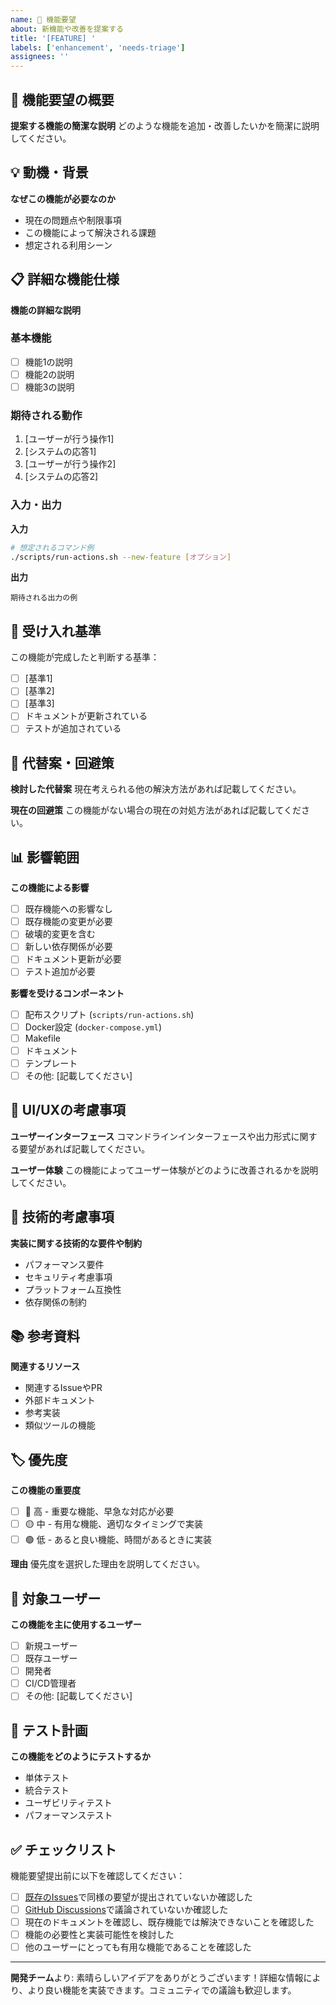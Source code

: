 ```yaml
---
name: 🚀 機能要望
about: 新機能や改善を提案する
title: '[FEATURE] '
labels: ['enhancement', 'needs-triage']
assignees: ''
---
```


## 🚀 機能要望の概要

**提案する機能の簡潔な説明**
どのような機能を追加・改善したいかを簡潔に説明してください。

## 💡 動機・背景

**なぜこの機能が必要なのか**
- 現在の問題点や制限事項
- この機能によって解決される課題
- 想定される利用シーン

## 📋 詳細な機能仕様

**機能の詳細な説明**

### 基本機能
- [ ] 機能1の説明
- [ ] 機能2の説明
- [ ] 機能3の説明

### 期待される動作
1. [ユーザーが行う操作1]
2. [システムの応答1]
3. [ユーザーが行う操作2]
4. [システムの応答2]

### 入力・出力
**入力**
```bash
# 想定されるコマンド例
./scripts/run-actions.sh --new-feature [オプション]
```

**出力**
```
期待される出力の例
```

## 🎯 受け入れ基準

この機能が完成したと判断する基準：

- [ ] [基準1]
- [ ] [基準2]
- [ ] [基準3]
- [ ] ドキュメントが更新されている
- [ ] テストが追加されている

## 🔄 代替案・回避策

**検討した代替案**
現在考えられる他の解決方法があれば記載してください。

**現在の回避策**
この機能がない場合の現在の対処方法があれば記載してください。

## 📊 影響範囲

**この機能による影響**
- [ ] 既存機能への影響なし
- [ ] 既存機能の変更が必要
- [ ] 破壊的変更を含む
- [ ] 新しい依存関係が必要
- [ ] ドキュメント更新が必要
- [ ] テスト追加が必要

**影響を受けるコンポーネント**
- [ ] 配布スクリプト (`scripts/run-actions.sh`)
- [ ] Docker設定 (`docker-compose.yml`)
- [ ] Makefile
- [ ] ドキュメント
- [ ] テンプレート
- [ ] その他: [記載してください]

## 🎨 UI/UXの考慮事項

**ユーザーインターフェース**
コマンドラインインターフェースや出力形式に関する要望があれば記載してください。

**ユーザー体験**
この機能によってユーザー体験がどのように改善されるかを説明してください。

## 🔧 技術的考慮事項

**実装に関する技術的な要件や制約**
- パフォーマンス要件
- セキュリティ考慮事項
- プラットフォーム互換性
- 依存関係の制約

## 📚 参考資料

**関連するリソース**
- 関連するIssueやPR
- 外部ドキュメント
- 参考実装
- 類似ツールの機能

## 🏷️ 優先度

**この機能の重要度**
- [ ] 🔴 高 - 重要な機能、早急な対応が必要
- [ ] 🟡 中 - 有用な機能、適切なタイミングで実装
- [ ] 🟢 低 - あると良い機能、時間があるときに実装

**理由**
優先度を選択した理由を説明してください。

## 👥 対象ユーザー

**この機能を主に使用するユーザー**
- [ ] 新規ユーザー
- [ ] 既存ユーザー
- [ ] 開発者
- [ ] CI/CD管理者
- [ ] その他: [記載してください]

## 🧪 テスト計画

**この機能をどのようにテストするか**
- 単体テスト
- 統合テスト
- ユーザビリティテスト
- パフォーマンステスト

## ✅ チェックリスト

機能要望提出前に以下を確認してください：

- [ ] [既存のIssues](https://github.com/scottlz0310/mcp-docker/issues)で同様の要望が提出されていないか確認した
- [ ] [GitHub Discussions](https://github.com/scottlz0310/mcp-docker/discussions)で議論されていないか確認した
- [ ] 現在のドキュメントを確認し、既存機能では解決できないことを確認した
- [ ] 機能の必要性と実装可能性を検討した
- [ ] 他のユーザーにとっても有用な機能であることを確認した

---

**開発チーム**より: 素晴らしいアイデアをありがとうございます！詳細な情報により、より良い機能を実装できます。コミュニティでの議論も歓迎します。
